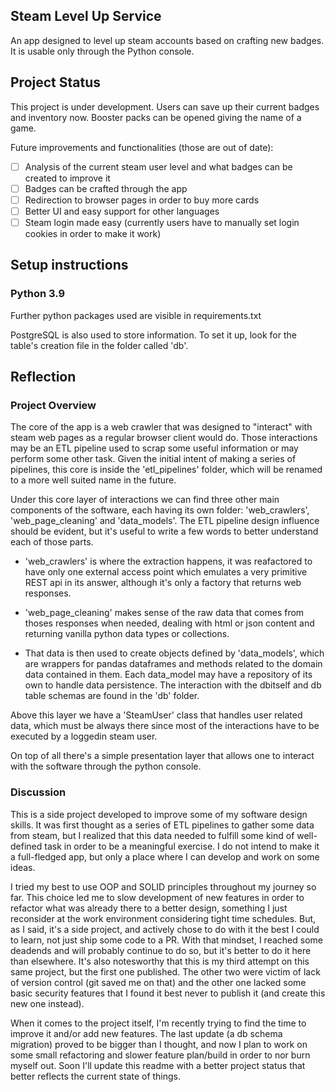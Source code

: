 ## Steam Level Up Service

An app designed to level up steam accounts based on crafting new badges. It is usable only through the Python console.

## Project Status

This project is under development. Users can save up their current badges and inventory now. Booster packs can be opened giving the name of a game.

Future improvements and functionalities (those are out of date):

- [ ] Analysis of the current steam user level and what badges can be created to improve it
- [ ] Badges can be crafted through the app
- [ ] Redirection to browser pages in order to buy more cards
- [ ] Better UI and easy support for other languages
- [ ] Steam login made easy (currently users have to manually set login cookies in order to make it work)

## Setup instructions

### Python 3.9

Further python packages used are visible in requirements.txt

PostgreSQL is also used to store information. To set it up, look for the table's creation file in the folder called 'db'.

## Reflection

### Project Overview

The core of the app is a web crawler that was designed to "interact" with steam web pages as a regular browser client would do. Those interactions may be an ETL pipeline used to scrap some useful information or may perform some other task. Given the initial intent of making a series of pipelines, this core is inside the 'etl_pipelines' folder, which will be renamed to a more well suited name in the future. 

Under this core layer of interactions we can find three other main components of the software, each having its own folder: 'web_crawlers', 'web_page_cleaning' and 'data_models'. The ETL pipeline design influence should be evident, but it's useful to write a few words to better understand each of those parts.

- 'web_crawlers' is where the extraction happens, it was reafactored to have only one external access point which emulates a very primitive REST api in its answer, although it's only a factory that returns web responses.

- 'web_page_cleaning' makes sense of the raw data that comes from thoses responses when needed, dealing with html or json content and returning vanilla python data types or collections.

- That data is then used to create objects defined by 'data_models', which are wrappers for pandas dataframes and methods related to the domain data contained in them. Each data_model may have a repository of its own to handle data persistence. The interaction with the dbitself and db table schemas are found in the 'db' folder. 

Above this layer we have a 'SteamUser' class that handles user related data, which must be always there since most of the interactions have to be executed by a loggedin steam user.

On top of all there's a simple presentation layer that allows one to interact with the software through the python console.

### Discussion

This is a side project developed to improve some of my software design skills. It was first thought as a series of ETL pipelines to gather some data from steam, but I realized that this data needed to fulfill some kind of well-defined task in order to be a meaningful exercise. I do not intend to make it a full-fledged app, but only a place where I can develop and work on some ideas.

I tried my best to use OOP and SOLID principles throughout my journey so far. This choice led me to slow development of new features in order to refactor what was already there to a better design, something I just reconsider at the work environment considering tight time schedules. But, as I said, it's a side project, and actively chose to do with it the best I could to learn, not just ship some code to a PR.
With that mindset, I reached some deadends and will probably continue to do so, but it's better to do it here than elsewhere. It's also notesworthy that this is my third attempt on this same project, but the first one published. The other two were victim of lack of version control (git saved me on that) and the other one lacked some basic security features that I found it best never to publish it (and create this new one instead).

When it comes to the project itself, I'm recently trying to find the time to improve it and/or add new features. The last update (a db schema migration) proved to be bigger than I thought, and now I plan to work on some small refactoring and slower feature plan/build in order to nor burn myself out. Soon I'll update this readme with a better project status that better reflects the current state of things.

